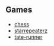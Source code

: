 ## Games

* [chess](https://github.com/liti-games/chess)
* [starrepeaterz](https://github.com/liti-games/starrepeaterz^)
* [tate-runner](https://github.com/liti-games/tate-runner)
